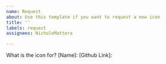 ```yaml
---
name: Request
about: Use this template if you want to request a new icon
title: ''
labels: request
assignees: NicholeMattera

---
```


What is the icon for?
[Name]:
[Github Link]:
